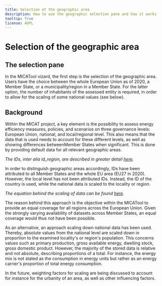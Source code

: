 ```yaml
---
title: Selection of the geographic area
description: How to use the geographic selection pane and how it works in the back end
tooltip: True
license: AGPL
---
```



Selection of the geographic area
===

The selection pane
-

In the MICATool vizard, the first step is the selection of the geographic area. Users have the choice between
the whole European Union as of 2020, a Member State, or a municipality/region in a Member State. For the latter
option, the number of inhabitants of the assessed entity is required, in order to allow for the scaling of some
national values (see below).


Background
----

Within the MICAT project, a key element is the possibility to assess energy efficiency measures, policies, and 
scenarios on three governance levels: European Union, national, and local/regional level.
This also means that the data that is used needs to account for these different levels, as well as showing 
differences betweenMember States when significant. This is done by providing default data for all relevant 
geographic areas.

*The IDs, inter alia id_region, are described in greater detail [here](../indices/indices_description.md).*

In order to distinguish geographic areas accordingly, IDs have been attributed to all Member States and the whole 
EU area (EU27 in 2020). However, the local level has not been attributed IDs. Instead, the ID of the country is
used, while the national data is scaled to the locality or region. 

*The equation behind the scaling of data can be found [here](../modules/local_scaling.md).*

The reason behind this approach is the objective within the MICATool to provide an equal coverage for all regions
across the European Union. Given the strongly varying availability of datasets across Member States, an equal
coverage would thus not have been possible. 

As an alternative, an approach scaling down national data has been used. Thereby, absolute values from the national
level are scaled down in proportion to the examined locality's or region's population. This concerns values such as
primary production, gross available energy, dwelling stock, gross domestic product. However, the majority of the
stored data is relative and not absolute, describing proportions of a total. For instance, the energy mix is not stated
as the consumption in energy units but rather as an energy carrier's proportion of total energy consumption.

In the future, weighting factors for scaling are being discussed to account for instance for the urbanity of an area,
as well as other influencing factors.